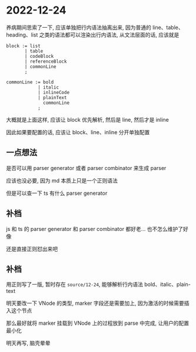 # 2022-12-24

养病期间思索了一下, 应该单独把行内语法抽离出来, 因为普通的 line、table、heading、list 之类的语法都可以渲染出行内语法, 从文法层面的话, 应该就是

```text
block := list
       | table
       | codeBlock
       | referenceBlock
       | commonLine
       ;

commonLine := bold
            | italic
            | inlineCode
            | plainText
              commonLine
            ;
```

大概就是上面这样, 应该让 block 优先解析, 然后是 line, 然后才是 inline

因此如果要配置的话, 应该让 block、line、inline 分开单独配置

## 一点想法

是否可以用 parser generator 或者 parser combinator 来生成 parser

应该也没必要, 因为 md 本质上只是一个正则语法

但是可以查一下 ts 有什么 parser generator

## 补档

js 和 ts 的 parser generator 和 parser combinator 都好老... 也不怎么维护了好像

还是直接正则怼出来吧

## 补档

用正则写了一版, 暂时存在 `source/12-24`, 能够解析行内语法 bold、italic、plain-text

明天要改一下 VNode 的类型, marker 字段还是需要加上, 因为激活的时候需要插入这个节点

那么最好就将 marker 挂载到 VNode 上的过程放到 parse 中完成, 让用户的配置最小化

明天再写, 脑壳晕晕
